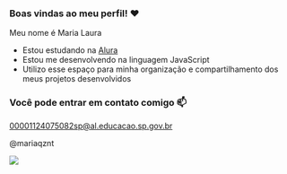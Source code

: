 ### Boas vindas ao meu perfil! ❤️

Meu nome é Maria Laura 

- Estou estudando na [Alura](https://www.alura.com.br)
- Estou me desenvolvendo na linguagem JavaScript
- Utilizo esse espaço para minha organização e compartilhamento dos meus projetos desenvolvidos

### Você pode entrar em contato comigo 📫

00001124075082sp@al.educacao.sp.gov.br
 
 @mariaqznt

![](https://media1.tenor.com/m/LasXj2zktQMAAAAC/seulisasoo-jennie.gif)
